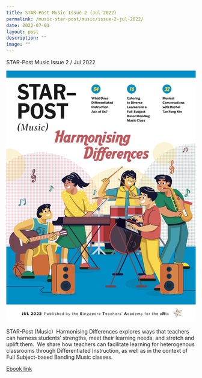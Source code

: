 ```yaml
---
title: STAR–Post Music Issue 2 (Jul 2022)
permalink: /music-star-post/music/issue-2-jul-2022/
date: 2022-07-01
layout: post
description: ""
image: ""
---
```

STAR-Post Music Issue 2 / Jul 2022

![](/images/star-post-jul-cover-page.png)

STAR-Post (Music)  Harmonising Differences explores ways that teachers can harness students’ strengths, meet their learning needs, and stretch and uplift them.  We share how teachers can facilitate learning for heterogenous classrooms through Differentiated Instruction, as well as in the context of Full Subject-based Banding Music classes.

[Ebook link](https://go.gov.sg/spmusjul22)
